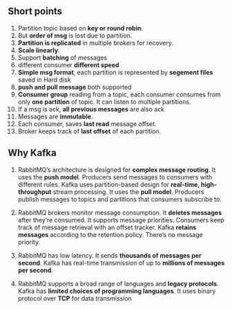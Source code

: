 ## Short points

1. Partition topic based on **key or round robin**.
2. But **order of msg** is lost due to partition.
3. **Partition is replicated** in multiple brokers for recovery.
4. **Scale linearly**.
5. Support **batching** of messages 
6. different consumer **different speed**
7. **Simple msg format**, each partition is represented by **segement files** saved in Hard disk
8. **push and pull message** both supported
9. **Consumer group** reading from a topic, each consumer consumes from only **one partition** of topic. It can listen to 
   multiple partitions.
10. If a msg is ack, **all previous messages** are also ack
11. Messages are **immutable**.
12. Each consumer, saves **last read** message offset.
13. Broker keeps track of **last offset** of each partition.

## Why Kafka
1. RabbitMQ’s architecture is designed for **complex message routing**. It uses the **push model**. Producers send messages 
   to consumers with  different rules. 
   Kafka uses partition-based design for **real-time, high-throughput** stream processing. It uses the **pull model**. Producers publish messages to topics and partitions that consumers subscribe to.

2. RabbitMQ brokers monitor message consumption. It **deletes messages** after they’re consumed. It supports message priorities. 
   Consumers keep track of message retrieval with an offset tracker. Kafka **retains messages** according to the retention policy. There’s no message priority. 

3. RabbitMQ has low latency. It sends **thousands of messages per second**.
   Kafka has real-time transmission of up to **millions of messages per second**.

4. RabbitMQ supports a broad range of languages and **legacy protocols**.
   Kafka has **limited choices of programming languages**. It uses binary protocol over **TCP** for data transmission

